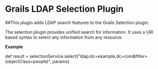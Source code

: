 # Grails LDAP Selection Plugin

##This plugin adds LDAP search features to the Grails Selection plugin.

The selection plugin provides unified search for information.
It uses a URI based syntax to select any information from any resource.

**Example**

def result = selectionService.select("ldap:dc=example,dc=com&filter=(objectClass=people)", params)
